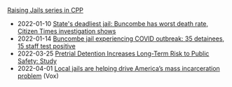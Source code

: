 [Raising Jails series in CPP](https://carolinapublicpress.org/raising-jails/?mc_cid=953e4e3e12&mc_eid=56d4f57a2d)

- 2022-01-10 [State's deadliest jail: Buncombe has worst death rate, Citizen Times investigation shows](https://www.citizen-times.com/story/news/2022/01/10/asheville-buncombe-county-deadliest-jail-north-carolina/6466911001/)
- 2022-01-14 [Buncombe jail experiencing COVID outbreak: 35 detainees, 15 staff test positive](https://www.citizen-times.com/story/news/2022/01/14/buncombe-jail-covid-outbreak-35-detainees-15-staff-test-positive/6524921001/?utm_source=citizen-times-Daily%20Briefing&utm_medium=email&utm_campaign=daily_briefing&utm_term=list_article_thumb&utm_content=1122CTE-NLETTER65)
- 2022-03-25 [Pretrial Detention Increases Long-Term Risk to Public Safety: Study](https://thecrimereport.org/2022/03/25/pretrial-detention-increases-long-term-risk-to-public-safety-study/#:~:text=So%2Dcalled%20%E2%80%9CFailure%20to%20Appear,those%20that%20were%20released%20pretrial.%E2%80%9D)
- 2022-04-01 [Local jails are helping drive America’s mass incarceration problem](https://www.vox.com/23003673/jail-prison-mass-incarceration-problem) (Vox)
